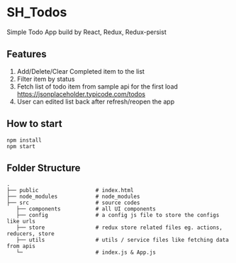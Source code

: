 # SH_Todos
Simple Todo App build by React, Redux, Redux-persist

## Features
1. Add/Delete/Clear Completed item to the list
1. Filter item by status
1. Fetch list of todo item from sample api for the first load https://jsonplaceholder.typicode.com/todos
1. User can edited list back after refresh/reopen the app

## How to start
```
npm install
npm start
```

## Folder Structure

    .
    ├── public                  # index.html
    ├── node_modules            # node_modules
    ├── src                     # source codes 
       ├── components           # all UI components
       ├── config               # a config js file to store the configs like urls
       ├── store                # redux store related files eg. actions, reducers, store
       ├── utils                # utils / service files like fetching data from apis
       └─                       # index.js & App.js
